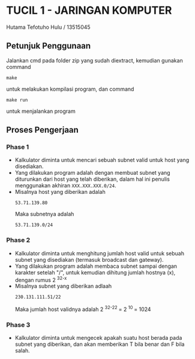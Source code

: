 # TUCIL 1 - JARINGAN KOMPUTER
Hutama Tefotuho Hulu / 13515045

## Petunjuk Penggunaan

Jalankan cmd pada folder zip yang sudah diextract, kemudian gunakan command
```
make
```
untuk melakukan kompilasi program, dan command
```
make run
```
untuk menjalankan program

## Proses Pengerjaan

### Phase 1

* Kalkulator diminta untuk mencari sebuah subnet valid untuk host yang disediakan.
* Yang dilakukan program adalah dengan membuat subnet yang diturunkan dari host yang telah diberikan, dalam hal ini penulis menggunakan akhiran ``` XXX.XXX.XXX.0/24 ```. 
* Misalnya host yang diberikan adalah
  ``` 
  53.71.139.80
  ```
  Maka subnetnya adalah
  ```
  53.71.139.0/24
  ```

### Phase 2

* Kalkulator diminta untuk menghitung jumlah host valid untuk sebuah subnet yang disediakan (termasuk broadcast dan gateway).
* Yang dilakukan program adalah membaca subnet sampai dengan karakter setelah "/", untuk kemudian dihitung jumlah hostnya (x), dengan rumus
2 <sup> 32-x </sup>
* Misalnya subnet yang diberikan adlaah
  ```
  230.131.111.51/22
  ```
  Maka jumlah host validnya adalah
  2 <sup> 32-22 </sup> = 2 <sup> 10 </sup> = 1024

### Phase 3

* Kalkulator diminta untuk mengecek apakah suatu host berada pada subnet yang diberikan, dan akan memberikan T bila benar dan F bila salah.
